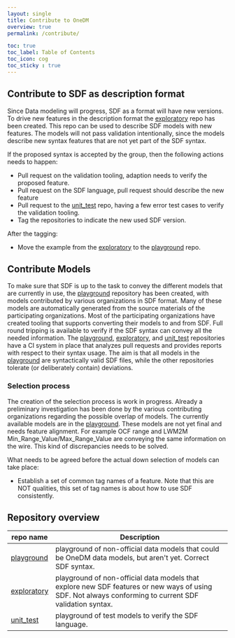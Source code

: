 ```yaml
---
layout: single
title: Contribute to OneDM
overview: true
permalink: /contribute/

toc: true
toc_label: Table of Contents
toc_icon: cog
toc_sticky : true
---
```


## Contribute to SDF as description format

Since Data modeling will progress, SDF as a format will have new versions.
To drive new features in the description format the [exploratory][] repo has been created.
This repo can be used to describe SDF models with new features.
The models will not pass validation intentionally, since the models describe new syntax features that are not yet part of the SDF syntax.

If the proposed syntax is accepted by the group, then the following actions needs to happen:

- Pull request on the validation tooling, adaption needs to verify the proposed feature.
- Pull request on the SDF language, pull request should describe the new feature
- Pull request to the [unit_test][] repo, having a few error test cases to verify the validation tooling.
- Tag the repositories to indicate the new used SDF version.

After the tagging:

- Move the example from the [exploratory][] to the [playground][] repo.

## Contribute Models

To make sure that SDF is up to the task to convey the different models
that are currently in use, the [playground][] repository has been
created, with models contributed by various organizations in SDF format.
Many of these models are automatically generated from the source materials of the participating organizations.
Most of the participating organizations have created tooling that supports converting their models to and from SDF.
Full round tripping is available to verify if the SDF syntax can convey all the needed information.
The [playground][], [exploratory][], and [unit_test][] repositories have a CI system in place that analyzes
pull requests and provides reports with respect to their syntax usage.
The aim is that all models in the
[playground][] are syntactically valid SDF files, while the other
repositories tolerate (or deliberately contain) deviations.

### Selection process

The creation of the selection process is work in progress.
Already a preliminary investigation has been done by the various contributing organizations regarding the possible overlap of models.
The currently available models are in the [playground][]. These models are not yet final and needs feature alignment.
For example OCF range and LWM2M Min_Range_Value/Max_Range_Value are conveying the same information on the wire.
This kind of discrepancies needs to be solved.

What needs to be agreed before the actual down selection of models can take place:

- Establish a set of common tag names of a feature.
    Note that this are NOT qualities, this set of tag names is about how to use SDF consistently.

## Repository overview

| repo name       | Description                                                          |
|-----------------|----------------------------------------------------------------------|
| [playground][]  | playground of non-official data models that could be OneDM data models, but aren't yet. Correct SDF syntax.  |
| [exploratory][] | playground of non-official data models that explore new SDF features or new ways of using SDF. Not always conforming to current SDF validation syntax. |
| [unit_test][] | playground of test models to verify the SDF language. |

[SDF]: https://github.com/one-data-model/SDF
[tools]: https://github.com/one-data-model/tools
[playground]: https://github.com/one-data-model/playground
[exploratory]: https://github.com/one-data-model/exploratory
[unit_test]: https://github.com/one-data-model/unit_test

[SDF language]: https://onedm.org/SDF/sdf.html

[IETF108]: https://github.com/one-data-model/ietf108

[RFC8610]: https://tools.ietf.org/html/rfc8610
